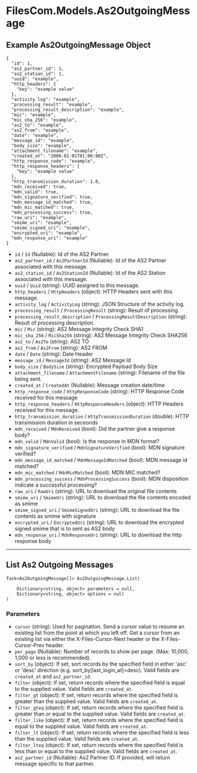 # FilesCom.Models.As2OutgoingMessage

## Example As2OutgoingMessage Object

```
{
  "id": 1,
  "as2_partner_id": 1,
  "as2_station_id": 1,
  "uuid": "example",
  "http_headers": {
    "key": "example value"
  },
  "activity_log": "example",
  "processing_result": "example",
  "processing_result_description": "example",
  "mic": "example",
  "mic_sha_256": "example",
  "as2_to": "example",
  "as2_from": "example",
  "date": "example",
  "message_id": "example",
  "body_size": "example",
  "attachment_filename": "example",
  "created_at": "2000-01-01T01:00:00Z",
  "http_response_code": "example",
  "http_response_headers": {
    "key": "example value"
  },
  "http_transmission_duration": 1.0,
  "mdn_received": true,
  "mdn_valid": true,
  "mdn_signature_verified": true,
  "mdn_message_id_matched": true,
  "mdn_mic_matched": true,
  "mdn_processing_success": true,
  "raw_uri": "example",
  "smime_uri": "example",
  "smime_signed_uri": "example",
  "encrypted_uri": "example",
  "mdn_response_uri": "example"
}
```

* `id` / `Id`  (Nullable<Int64>): Id of the AS2 Partner.
* `as2_partner_id` / `As2PartnerId`  (Nullable<Int64>): Id of the AS2 Partner associated with this message.
* `as2_station_id` / `As2StationId`  (Nullable<Int64>): Id of the AS2 Station associated with this message.
* `uuid` / `Uuid`  (string): UUID assigned to this message.
* `http_headers` / `HttpHeaders`  (object): HTTP Headers sent with this message.
* `activity_log` / `ActivityLog`  (string): JSON Structure of the activity log.
* `processing_result` / `ProcessingResult`  (string): Result of processing.
* `processing_result_description` / `ProcessingResultDescription`  (string): Result of processing description.
* `mic` / `Mic`  (string): AS2 Message Integrity Check SHA1
* `mic_sha_256` / `MicSha256`  (string): AS2 Message Integrity Check SHA256
* `as2_to` / `As2To`  (string): AS2 TO
* `as2_from` / `As2From`  (string): AS2 FROM
* `date` / `Date`  (string): Date Header
* `message_id` / `MessageId`  (string): AS2 Message Id
* `body_size` / `BodySize`  (string): Encrypted Payload Body Size
* `attachment_filename` / `AttachmentFilename`  (string): Filename of the file being sent.
* `created_at` / `CreatedAt`  (Nullable<DateTime>): Message creation date/time
* `http_response_code` / `HttpResponseCode`  (string): HTTP Response Code received for this message
* `http_response_headers` / `HttpResponseHeaders`  (object): HTTP Headers received for this message.
* `http_transmission_duration` / `HttpTransmissionDuration`  (double): HTTP transmission duration in seceonds
* `mdn_received` / `MdnReceived`  (bool): Did the partner give a response body?
* `mdn_valid` / `MdnValid`  (bool): Is the response in MDN format?
* `mdn_signature_verified` / `MdnSignatureVerified`  (bool): MDN signature verified?
* `mdn_message_id_matched` / `MdnMessageIdMatched`  (bool): MDN message id matched?
* `mdn_mic_matched` / `MdnMicMatched`  (bool): MDN MIC matched?
* `mdn_processing_success` / `MdnProcessingSuccess`  (bool): MDN disposition indicate a successful processing?
* `raw_uri` / `RawUri`  (string): URL to download the original file contents
* `smime_uri` / `SmimeUri`  (string): URL to download the file contents encoded as smime
* `smime_signed_uri` / `SmimeSignedUri`  (string): URL to download the file contents as smime with signature
* `encrypted_uri` / `EncryptedUri`  (string): URL to download the encrypted signed smime that is to sent as AS2 body
* `mdn_response_uri` / `MdnResponseUri`  (string): URL to download the http response body


---

## List As2 Outgoing Messages

```
Task<As2OutgoingMessage[]> As2OutgoingMessage.List(
    
    Dictionary<string, object> parameters = null,
    Dictionary<string, object> options = null
)
```

### Parameters

* `cursor` (string): Used for pagination.  Send a cursor value to resume an existing list from the point at which you left off.  Get a cursor from an existing list via either the X-Files-Cursor-Next header or the X-Files-Cursor-Prev header.
* `per_page` (Nullable<Int64>): Number of records to show per page.  (Max: 10,000, 1,000 or less is recommended).
* `sort_by` (object): If set, sort records by the specified field in either 'asc' or 'desc' direction (e.g. sort_by[last_login_at]=desc). Valid fields are `created_at` and `as2_partner_id`.
* `filter` (object): If set, return records where the specified field is equal to the supplied value. Valid fields are `created_at`.
* `filter_gt` (object): If set, return records where the specified field is greater than the supplied value. Valid fields are `created_at`.
* `filter_gteq` (object): If set, return records where the specified field is greater than or equal to the supplied value. Valid fields are `created_at`.
* `filter_like` (object): If set, return records where the specified field is equal to the supplied value. Valid fields are `created_at`.
* `filter_lt` (object): If set, return records where the specified field is less than the supplied value. Valid fields are `created_at`.
* `filter_lteq` (object): If set, return records where the specified field is less than or equal to the supplied value. Valid fields are `created_at`.
* `as2_partner_id` (Nullable<Int64>): As2 Partner ID.  If provided, will return message specific to that partner.
